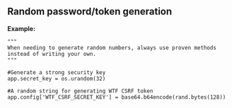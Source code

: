 
Random password/token generation
-------

**Example:**

	"""
	When needing to generate random numbers, always use proven methods 
	instead of writing your own.
	"""
	
	#Generate a strong security key
	app.secret_key = os.urandom(32)

	#A random string for generating WTF CSRF token
	app.config['WTF_CSRF_SECRET_KEY'] = base64.b64encode(rand.bytes(128))
    
